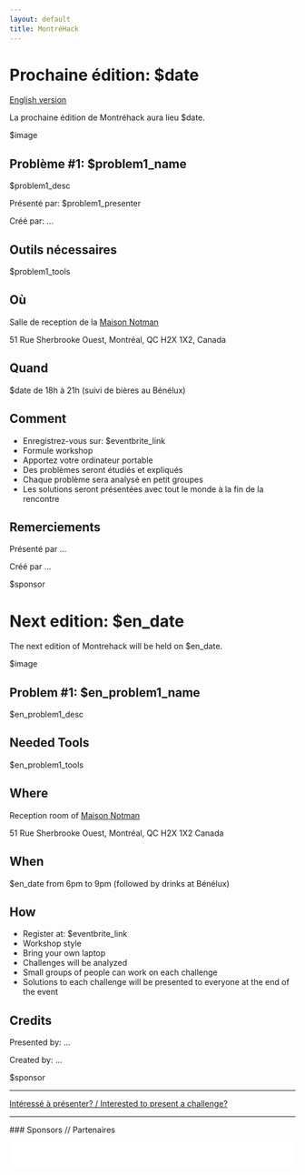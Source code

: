 ```yaml
---
layout: default
title: MontréHack
---
```

<!-- 

  This is the absolute minimum to get stuff up. Feel free [obliged] to add
  editorial niceties.

  Put this in index.md and update the following variables (like w/ vim's s///)
  $date $en_date
  $eventbrite_link
  $image (optional) format: ![AltText](path_to_image.png)
  $problem1_name, $problem1_desc, $problem1_tools, $problem1_presenter
  $en_problem1_name, $en_problem1_desc, $en_problem1_tools, $en_problem1_presenter
  repeat for problem 2, 3, etc.

/-->

# Prochaine édition: $date
[English version](#english)

La prochaine édition de Montréhack aura lieu $date.

$image

## Problème #1: $problem1_name
$problem1_desc

Présenté par: $problem1_presenter

Créé par: ...

## Outils nécessaires

$problem1_tools

## Où

Salle de reception de la [Maison Notman](http://notman.org/)

51 Rue Sherbrooke Ouest, Montréal, QC H2X 1X2, Canada

## Quand

$date de 18h à 21h (suivi de bières au Bénélux)

## Comment

* Enregistrez-vous sur: $eventbrite_link
* Formule workshop
* Apportez votre ordinateur portable
* Des problèmes seront étudiés et expliqués
* Chaque problème sera analysé en petit groupes
* Les solutions seront présentées avec tout le monde à la fin de la rencontre

## Remerciements

Présenté par ...

Créé par ...

$sponsor

<a id="english"></a>
# Next edition: $en_date

The next edition of Montrehack will be held on $en_date.

$image

## Problem #1: $en_problem1_name

$en_problem1_desc

## Needed Tools

$en_problem1_tools

## Where

Reception room of [Maison Notman](http://notman.org/)

51 Rue Sherbrooke Ouest, Montréal, QC H2X 1X2 Canada

## When

$en_date from 6pm to 9pm (followed by drinks at Bénélux)

## How

* Register at: $eventbrite_link
* Workshop style
* Bring your own laptop
* Challenges will be analyzed
* Small groups of people can work on each challenge
* Solutions to each challenge will be presented to everyone at the end of the event

## Credits

Presented by: ...

Created by: ...

$sponsor

<hr/>

[Intéressé à présenter? / Interested to present a challenge?](https://github.com/montrehack/montrehack.github.com/wiki/Present-at-Montrehack)

<hr/>
### Sponsors // Partenaires

[![Brasserie Benelux](/images/benelux.png)](http://brasseriebenelux.com/)
